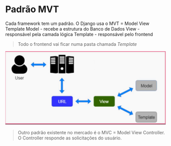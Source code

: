 # Padrão MVT

Cada framework tem um padrão. O Django usa o MVT = Model View Template
Model - recebe a estrutura do Banco de Dados
View - responsável pela camada lógica
Template - responsável pelo frontend
> Todo o frontend vai ficar numa pasta chamada *Template*

![MVT](mvt.png)

> Outro padrão existente no mercado é o MVC = Model View Controller. O Controller responde as solicitações do usuário.
